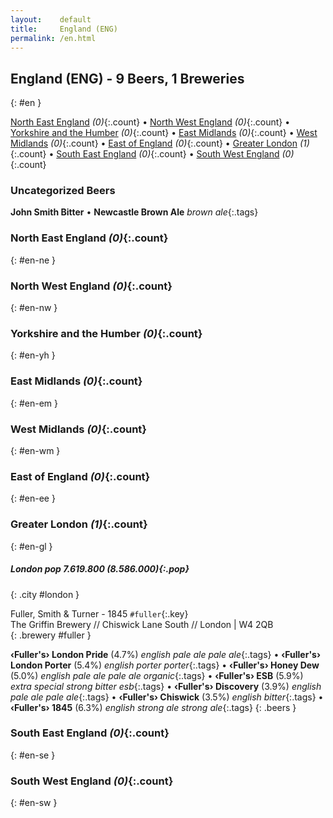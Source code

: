 ```yaml
---
layout:    default
title:     England (ENG)
permalink: /en.html
---
```


## England (ENG) - 9 Beers, 1 Breweries
{: #en }


[North East England](#en-ne) _(0)_{:.count} • [North West England](#en-nw) _(0)_{:.count} • [Yorkshire and the Humber](#en-yh) _(0)_{:.count} • [East Midlands](#en-em) _(0)_{:.count} • [West Midlands](#en-wm) _(0)_{:.count} • [East of England](#en-ee) _(0)_{:.count} • [Greater London](#en-gl) _(1)_{:.count} • [South East England](#en-se) _(0)_{:.count} • [South West England](#en-sw) _(0)_{:.count}

### Uncategorized Beers

**John Smith Bitter**    • 
**Newcastle Brown Ale**  _brown ale_{:.tags} 




### North East England _(0)_{:.count}
{: #en-ne }







### North West England _(0)_{:.count}
{: #en-nw }







### Yorkshire and the Humber _(0)_{:.count}
{: #en-yh }







### East Midlands _(0)_{:.count}
{: #en-em }







### West Midlands _(0)_{:.count}
{: #en-wm }







### East of England _(0)_{:.count}
{: #en-ee }







### Greater London _(1)_{:.count}
{: #en-gl }




##### London   _pop 7.619.800 (8.586.000)_{:.pop}
{: .city #london }



 Fuller, Smith & Turner  - 1845   `#fuller`{:.key} <br>
The Griffin Brewery // Chiswick Lane South // London | W4 2QB  <br>
{: .brewery #fuller }

**‹Fuller's› London Pride** (4.7%) _english pale ale pale ale_{:.tags}  • 
**‹Fuller's› London Porter** (5.4%) _english porter porter_{:.tags}  • 
**‹Fuller's› Honey Dew** (5.0%) _english pale ale pale ale organic_{:.tags}  • 
**‹Fuller's› ESB** (5.9%) _extra special strong bitter esb_{:.tags}  • 
**‹Fuller's› Discovery** (3.9%) _english pale ale pale ale_{:.tags}  • 
**‹Fuller's› Chiswick** (3.5%) _english bitter_{:.tags}  • 
**‹Fuller's› 1845** (6.3%) _english strong ale strong ale_{:.tags} 
{: .beers }




### South East England _(0)_{:.count}
{: #en-se }







### South West England _(0)_{:.count}
{: #en-sw }






 
